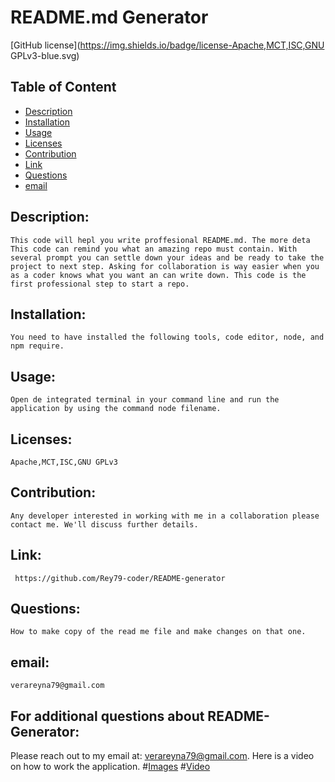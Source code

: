 
# README.md Generator


[GitHub license](https://img.shields.io/badge/license-Apache,MCT,ISC,GNU GPLv3-blue.svg)

## Table of Content

- [Description](#Description)
- [Installation](#Installation)
- [Usage](#Usage)
- [Licenses](#Licenses)
- [Contribution](#Contribution)
- [Link](#Link)
- [Questions](#Questions)
- [email](#email)

## Description:
    This code will hepl you write proffesional README.md. The more deta This code can remind you what an amazing repo must contain. With several prompt you can settle down your ideas and be ready to take the  project to next step. Asking for collaboration is way easier when you as a coder knows what you want an can write down. This code is the first professional step to start a repo.
## Installation:
    You need to have installed the following tools, code editor, node, and npm require.
## Usage:
    Open de integrated terminal in your command line and run the application by using the command node filename.
## Licenses:
    Apache,MCT,ISC,GNU GPLv3
## Contribution:
    Any developer interested in working with me in a collaboration please contact me. We'll discuss further details.
## Link:
     https://github.com/Rey79-coder/README-generator
## Questions:
    How to make copy of the read me file and make changes on that one.
## email:
    verareyna79@gmail.com

## For additional questions about README-Generator:
   Please reach out to my email at: verareyna79@gmail.com.
   Here is a video on how to work the application.
   #[Images](https://raw.githubusercontent.com/Rey79-coder/README-generator/main/assets/img/Earth.jpeg)
#[Video](https://drive.google.com/file/d/14PyhlD779i5H9OFFLqcnfOadwiR55kFU/view?usp=sharing)
